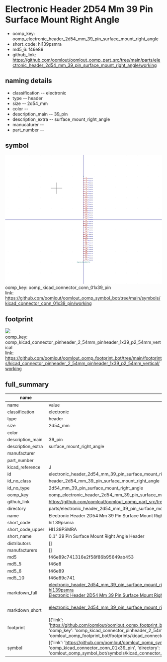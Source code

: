 # Electronic Header 2D54 Mm 39 Pin Surface Mount Right Angle

  
* oomp_key: oomp_electronic_header_2d54_mm_39_pin_surface_mount_right_angle 
* short_code: hi139psmra
* md5_6: f46e89  
* github_link: https://github.com/oomlout/oomlout_oomp_part_src/tree/main/parts/electronic_header_2d54_mm_39_pin_surface_mount_right_angle/working  
## naming details
* classification -- electronic
* type -- header
* size -- 2d54_mm
* color -- 
* description_main -- 39_pin
* description_extra -- surface_mount_right_angle
* manucaturer -- 
* part_number -- 



## symbol

![](symbol/0/working/working_600.png)  
oomp_key: oomp_kicad_connector_conn_01x39_pin  
link: https://github.com/oomlout/oomlout_oomp_symbol_bot/tree/main/symbols/kicad_connector_conn_01x39_pin/working  

## footprint

![](footprint/0/working/working_600.png)  
oomp_key: oomp_kicad_connector_pinheader_2_54mm_pinheader_1x39_p2_54mm_vertical  
link: https://github.com/oomlout/oomlout_oomp_footprint_bot/tree/main/footprints/kicad_connector_pinheader_2_54mm_pinheader_1x39_p2_54mm_vertical/working  

## full_summary
| name | value | 
| --- | --- | 
| name | value | 
| classification | electronic | 
| type | header | 
| size | 2d54_mm | 
| color |  | 
| description_main | 39_pin | 
| description_extra | surface_mount_right_angle | 
| manufacturer |  | 
| part_number |  | 
| kicad_reference | J | 
| id | electronic_header_2d54_mm_39_pin_surface_mount_right_angle | 
| id_no_class | header_2d54_mm_39_pin_surface_mount_right_angle | 
| id_no_type | 2d54_mm_39_pin_surface_mount_right_angle | 
| oomp_key | oomp_electronic_header_2d54_mm_39_pin_surface_mount_right_angle | 
| github_link | https://github.com/oomlout/oomlout_oomp_part_src/tree/main/parts/electronic_header_2d54_mm_39_pin_surface_mount_right_angle/working | 
| directory | parts/electronic_header_2d54_mm_39_pin_surface_mount_right_angle | 
| name | Electronic Header 2D54 Mm 39 Pin Surface Mount Right Angle | 
| short_code | hi139psmra | 
| short_code_upper | HI139PSMRA | 
| short_name | 0.1" 39 Pin Surface Mount Right Angle Header | 
| distributors | [] | 
| manufacturers | [] | 
| md5 | f46e89c741316e2f58f86b95649ab453 | 
| md5_5 | f46e8 | 
| md5_6 | f46e89 | 
| md5_10 | f46e89c741 | 
| markdown_full | [electronic_header_2d54_mm_39_pin_surface_mount_right_angle](https://github.com/oomlout/oomlout_oomp_part_src/tree/main/parts/electronic_header_2d54_mm_39_pin_surface_mount_right_angle/working)<br>[hi139psmra](https://github.com/oomlout/oomlout_oomp_part_src/tree/main/parts/electronic_header_2d54_mm_39_pin_surface_mount_right_angle/working)<br>[Electronic Header 2D54 Mm 39 Pin Surface Mount Right Angle](https://github.com/oomlout/oomlout_oomp_part_src/tree/main/parts/electronic_header_2d54_mm_39_pin_surface_mount_right_angle/working)<br><br> | 
| markdown_short | [electronic_header_2d54_mm_39_pin_surface_mount_right_angle](https://github.com/oomlout/oomlout_oomp_part_src/tree/main/parts/electronic_header_2d54_mm_39_pin_surface_mount_right_angle/working)<br><br> | 
| footprint | [{'link': 'https://github.com/oomlout/oomlout_oomp_footprint_bot/tree/main/foootprntss/kicad_connector_pinheader_2_54mm_pinheader_1x39_p2_54mm_vertical', 'oomp_key': 'oomp_kicad_connector_pinheader_2_54mm_pinheader_1x39_p2_54mm_vertical', 'directory': 'oomlout_oomp_footprint_bot/footprints/kicad_connector_pinheader_2_54mm_pinheader_1x39_p2_54mm_vertical//working/working.kicad_mod'}] | 
| symbol | [{'link': 'https://github.com/oomlout/oomlout_oomp_symbol_bot/tree/main/symbols/kicad_connector_conn_01x39_pin', 'oomp_key': 'oomp_kicad_connector_conn_01x39_pin', 'directory': 'oomlout_oomp_symbol_bot/symbols/kicad_connector_conn_01x39_pin//working/working.kicad_sym'}] | 
